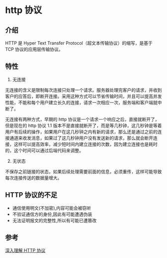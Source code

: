 <author-info date="1631169712826"></author-info>

# http 协议

## 介绍

HTTP 是 Hyper Text Transfer Protocol（超文本传输协议）的缩写，是基于 TCP 协议的应用层传输协议。

## 特性

1. 无连接

无连接的含义是限制每次连接只处理一个请求。服务器处理完客户的请求，并收到客户的应答后，即断开连接。采用这种方式可以节省传输时间，并且可以提高并发性能，不能和每个用户建立长久的连接，请求一次相应一次，服务端和客户端就中断了。

无连接有两种方式，早期的 http 协议是一个请求一个响应之后，直接就断开了，但是现在的 http 协议 1.1 版本不是直接就断开了，而是等几秒钟，这几秒钟是等着用户有后续的操作，如果用户在这几秒钟之内有新的请求，那么还是通过之前的连接通道来收发消息，如果过了这几秒钟用户没有发送新的请求，那么就会断开连接，这样可以提高效率，减少短时间内建立连接的次数，因为建立连接也是耗时的，这个时间可以通过后端代码来调整。

2. 无状态

不保存之前链接的状态，如果后续处理需要前面的信息，必须重传，这样可能导致每次连接传送的数据量增大。

## HTTP 协议的不足

- 通信使用明文(不加密),内容可能会被窃听
- 不验证通信方的身份,因此有可能遭遇伪装
- 无法证明报文的完整性,所以有可能已遭篡改

## 参考

[深入理解 HTTP 协议](https://zhuanlan.zhihu.com/p/45173862)

